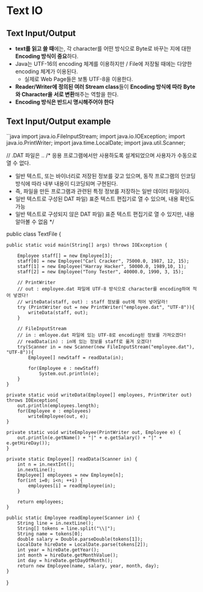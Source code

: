 # Text IO

## Text Input/Output
  - **text를 읽고 쓸 때**에는, 각 character를 어떤 방식으로 Byte로 바꾸는 지에 대한 **Encoding 방식이 중요**하다.
  - Java는 UTF-16의 encoding 체계를 이용하지만 / File에 저장될 때에는 다양한 encoding 체계가 이용된다.
    - 실제로 Web Page들은 보통 UTF-8을 이용한다.
  - **Reader/Writer에 정의된 여러 Stream class**들이 **Encoding 방식에 따라** **Byte와 Character을 서로 변환**해주는 역할을 한다.
  - **Encoding 방식은 반드시 명시해주어야 한다**

## Text Input/Output example

``java
import java.io.FileInputStream;
import java.io.IOException;
import java.io.PrintWriter;
import java.time.LocalDate;
import java.util.Scanner;

// .DAT 파일은 ..
/*  응용 프로그램에서만 사용하도록 설계되었으며 사용자가 수동으로 열 수 없다. 
 * 일반 텍스트, 또는 바이너리로 저장된 정보를 갖고 있으며, 동작 프로그램의 인코딩 방식에 따라 내부 내용이 디코딩되며 구현된다.
 * 즉, 파일을 만든 프로그램과 관련된 특정 정보를 저장하는 일반 데이터 파일이다.
 * 일반 텍스트로 구성된 DAT 파일) 표준 텍스트 편집기로 열 수 있으며, 내용 확인도 가능
 * 일반 텍스트로 구성되지 않은 DAT 파일) 표준 텍스트 편집기로 열 수 있지만, 내용 알아볼 수 없음
*/

public class TextFile {
	
	public static void main(String[] args) throws IOException {
	
		Employee staff[] = new Employee[3];
		staff[0] = new Employee("Carl Cracker", 75000.0, 1987, 12, 15);
		staff[1] = new Employee("Harray Hacker", 50000.0, 1989,10, 1);
		staff[2] = new Employee("Tony Tester", 40000.0, 1990, 3, 15);
		
		// PrintWriter
		// out : employee.dat 파일에 UTF-8 방식으로 character를 encoding하여 적어 넣겠다!
		// writeData(staff, out) : staff 정보를 out에 적어 넣어달라!
		try (PrintWriter out = new PrintWriter("employee.dat", "UTF-8")){
			writeData(staff, out);
		}
		
		// FileInputStream
		// in : emloyee.dat 파일에 있는 UTF-8로 encoding된 정보를 가져오겠다!
		// readData(in) : in에 있는 정보를 staff로 옮겨 오겠다!
		try(Scanner in = new Scanner(new FileInputStream("employee.dat"), "UTF-8")){
			Employee[] newStaff = readData(in);
			
			for(Employee e : newStaff)
				System.out.println(e);
		}
	}
	
	private static void writeData(Employee[] employees, PrintWriter out) throws IOException{
		out.println(employees.length);
		for(Employee e : employees)
			writeEmployee(out, e);
	}
	
	private static void writeEmployee(PrintWriter out, Employee e) {
		out.println(e.getName() + "|" + e.getSalary() + "|" + e.getHireDay());
	}
	
	private static Employee[] readData(Scanner in) {
		int n = in.nextInt();
		in.nextLine();
		Employee[] employees = new Employee[n];
		for(int i=0; i<n; ++i) {
			employees[i] = readEmployee(in);
		}
		
		return employees;
	}
	
	public static Employee readEmployee(Scanner in) {
		String line = in.nextLine();
		String[] tokens = line.split("\\|");
		String name = tokens[0];
		double salary = Double.parseDouble(tokens[1]);
		LocalDate hireDate = LocalDate.parse(tokens[2]);
		int year = hireDate.getYear();
		int month = hireDate.getMonthValue();
		int day = hireDate.getDayOfMonth();
		return new Employee(name, salary, year, month, day);
	}
	
}
```
